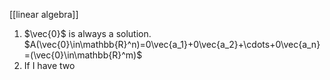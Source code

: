[[linear algebra]]

1) $\vec{0}$ is always a solution. $A(\vec{0}\in\mathbb{R}^n)=0\vec{a_1}+0\vec{a_2}+\cdots+0\vec{a_n}=(\vec{0}\in\mathbb{R}^m)$
2) If I have two 